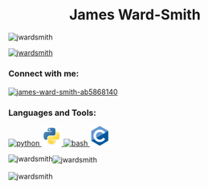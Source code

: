 <h1 align="center">James Ward-Smith</h1>

<p align="left"> <img src="https://komarev.com/ghpvc/?username=jwardsmith&label=Profile%20views&color=0e75b6&style=flat" alt="jwardsmith" /> </p>

<p align="left"> <a href="https://github.com/ryo-ma/github-profile-trophy"><img src="https://github-profile-trophy.vercel.app/?username=jwardsmith&theme=onestar&title=Commits,Stars,Followers,Repositories,Issues,PullRequest&count_private=true&include_all_commits=true" alt="jwardsmith" /></a> </p>

<h3 align="left">Connect with me:</h3>
<p align="left">
<a href="https://linkedin.com/in/james-ward-smith-ab5868140" target="blank"><img align="center" src="https://raw.githubusercontent.com/rahuldkjain/github-profile-readme-generator/master/src/images/icons/Social/linked-in-alt.svg" alt="james-ward-smith-ab5868140" height="30" width="40" /></a>
</p>

<h3 align="left">Languages and Tools:</h3>
<p align="left"> </a> <a href="https://docs.microsoft.com/en-us/powershell/" target="_blank"> <img src="https://devblogs.microsoft.com/powershell/wp-content/uploads/sites/30/2018/09/Powershell_256.png" alt="python" width="40" height="40"/> </a> <a href="https://www.python.org" target="_blank"> <img src="https://raw.githubusercontent.com/devicons/devicon/master/icons/python/python-original.svg" alt="python" width="40" height="40"/> </a> <a href="https://www.gnu.org/software/bash/" target="_blank"> <img src="https://upload.wikimedia.org/wikipedia/commons/thumb/4/4b/Bash_Logo_Colored.svg/1200px-Bash_Logo_Colored.svg.png" alt="bash" width="40" height="40"/> </a> <a href="https://www.cprogramming.com/" target="_blank"> <img src="https://raw.githubusercontent.com/devicons/devicon/master/icons/c/c-original.svg" alt="c" width="40" height="40"/> </a> </p>

<p><img align="left" src="https://github-readme-stats.vercel.app/api/top-langs?username=jwardsmith&show_icons=true&locale=en&layout=compact" alt="jwardsmith" /></p>

<p><img align="center" src="https://github-readme-stats.vercel.app/api?username=jwardsmith&theme=github_dark&show_icons=true&locale=en" alt="jwardsmith" /></p>

<p><img align="center" src="https://github-readme-streak-stats.herokuapp.com/?user=jwardsmith&" alt="jwardsmith" /></p>
